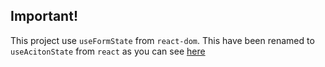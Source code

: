## Important!
This project use `useFormState` from `react-dom`. This have been renamed to `useAcitonState` from `react` as you can see [here](https://es.react.dev/reference/react/useActionState)
